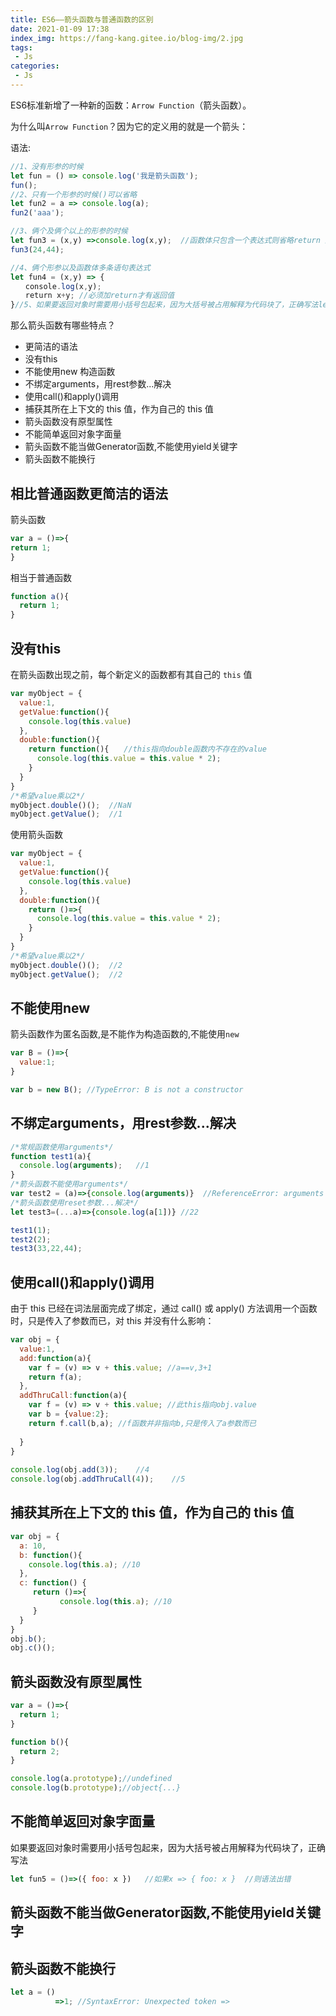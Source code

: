 ```yaml
---
title: ES6——箭头函数与普通函数的区别
date: 2021-01-09 17:38
index_img: https://fang-kang.gitee.io/blog-img/2.jpg
tags:
 - Js
categories:
 - Js
---
```


ES6标准新增了一种新的函数：`Arrow Function`（箭头函数）。

为什么叫`Arrow Function`？因为它的定义用的就是一个箭头：

语法:

```js
//1、没有形参的时候
let fun = () => console.log('我是箭头函数'); 
fun();
//2、只有一个形参的时候()可以省略
let fun2 = a => console.log(a); 
fun2('aaa');

//3、俩个及俩个以上的形参的时候
let fun3 = (x,y) =>console.log(x,y);  //函数体只包含一个表达式则省略return 默认返回
fun3(24,44);

//4、俩个形参以及函数体多条语句表达式
let fun4 = (x,y) => {
　　console.log(x,y);
　　return x+y; //必须加return才有返回值
}//5、如果要返回对象时需要用小括号包起来，因为大括号被占用解释为代码块了，正确写法let fun5 = ()=>({ foo: x })   //如果x => { foo: x }  //则语法出错
```

那么箭头函数有哪些特点？

- 更简洁的语法
- 没有this
- 不能使用new 构造函数
- 不绑定arguments，用rest参数...解决
- 使用call()和apply()调用
- 捕获其所在上下文的 this 值，作为自己的 this 值
- 箭头函数没有原型属性
- 不能简单返回对象字面量
- 箭头函数不能当做Generator函数,不能使用yield关键字
- 箭头函数不能换行

## 相比普通函数更简洁的语法

箭头函数

```js
var a = ()=>{
return 1;
}
```

相当于普通函数

```js
function a(){
  return 1;
}
```

## 没有this

在箭头函数出现之前，每个新定义的函数都有其自己的 `this` 值

```js
var myObject = {
  value:1,
  getValue:function(){
    console.log(this.value)
  },
  double:function(){
    return function(){　　//this指向double函数内不存在的value
      console.log(this.value = this.value * 2); 
    }
  }
}
/*希望value乘以2*/
myObject.double()();  //NaN
myObject.getValue();  //1
```

使用箭头函数

```js
var myObject = {
  value:1,
  getValue:function(){
    console.log(this.value)
  },
  double:function(){
    return ()=>{
      console.log(this.value = this.value * 2); 
    }
  }
}
/*希望value乘以2*/
myObject.double()();  //2
myObject.getValue();  //2
```

## 不能使用new

箭头函数作为匿名函数,是不能作为构造函数的,不能使用`new`

```js
var B = ()=>{
  value:1;
}

var b = new B(); //TypeError: B is not a constructor
```

## 不绑定arguments，用rest参数...解决

```js
/*常规函数使用arguments*/
function test1(a){
  console.log(arguments);   //1
}
/*箭头函数不能使用arguments*/
var test2 = (a)=>{console.log(arguments)}  //ReferenceError: arguments is not defined
/*箭头函数使用reset参数...解决*/
let test3=(...a)=>{console.log(a[1])} //22

test1(1);
test2(2);
test3(33,22,44);
```

## 使用call()和apply()调用

由于 this 已经在词法层面完成了绑定，通过 call() 或 apply() 方法调用一个函数时，只是传入了参数而已，对 this 并没有什么影响：

```js
var obj = {
  value:1,
  add:function(a){
    var f = (v) => v + this.value; //a==v,3+1
    return f(a);
  },
  addThruCall:function(a){
    var f = (v) => v + this.value; //此this指向obj.value
    var b = {value:2};
    return f.call(b,a); //f函数并非指向b,只是传入了a参数而已
    
  }
}
 
console.log(obj.add(3));    //4
console.log(obj.addThruCall(4));    //5
```

## 捕获其所在上下文的 this 值，作为自己的 this 值

```js
var obj = {
  a: 10,
  b: function(){
    console.log(this.a); //10
  },
  c: function() {
     return ()=>{
           console.log(this.a); //10
     }
  }
}
obj.b(); 
obj.c()();
```

## 箭头函数没有原型属性

```js
var a = ()=>{
  return 1;
}

function b(){
  return 2;
}

console.log(a.prototype);//undefined
console.log(b.prototype);//object{...}
```

## 不能简单返回对象字面量

如果要返回对象时需要用小括号包起来，因为大括号被占用解释为代码块了，正确写法

```js
let fun5 = ()=>({ foo: x })   //如果x => { foo: x }  //则语法出错
```

## 箭头函数不能当做Generator函数,不能使用yield关键字

## 箭头函数不能换行

```js
let a = ()
          =>1; //SyntaxError: Unexpected token =>
```

